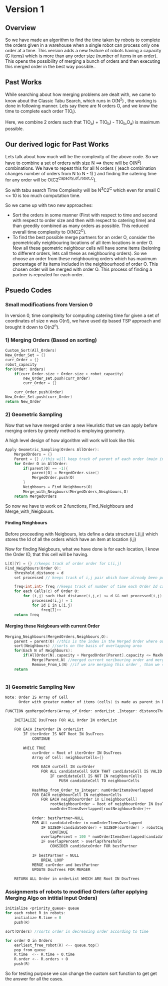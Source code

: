 # Version 1

## Overview
So we have made an algorithm to find the time taken by robots to complete the orders given in a warehouse when a single robot can process only one order at a time.
This version adds a new feature of robots having a capacity (C items) which is more than any order size (number of items in an order). This opens the possibility of merging a bunch of orders and then executing this merged order in the best way possible.. 

## Past Works
While searching about how merging problems are dealt with, we came to know about the Classic Tabu Search, which runs in O(N<sup>2</sup>) , the working is done in following manner.
Lets say there are N orders O, and we know the time to complete each order T(O<sub>i</sub>).

Here, we combine 2 orders such that T(O<sub>a</sub>) + T(O<sub>b</sub>) - T(O<sub>b</sub>,O<sub>a</sub>) is maximum possible.

## Our derived logic for Past Works
Lets talk about how much will be the complexity of the above code.
So we have to combine a set of orders with size N ==> there will be O(N<sup>2</sup>) combinations. We have to repeat this for all N orders ( (each combination changes number of orders from N to N - 1) ) and finding the catering time for any order will be O(C2<sup>Capacity_of_robot_C</sup>).

So with tabu search Time Complexity will be N<sup>3</sup>C2<sup>C</sup>  which even for small C <= 10 is too much computation time.

So we came up with two new approaches:
* Sort the orders in some manner  (First with respect to time and second with respect to order size and then with respect to catering time) and than  greedily combined as many orders as possible. This reduced overall time complexity to O(NC2<sup>C</sup>).
* To find the best possible merge partners for an order O, consider the geometrically neighbouring locations of all item locations in order O. Now all these geometric neighbour cells will have some items (beloning to different orders, lets call these as neighbouring orders). So we choose an order from these neighbouring orders which has maximum percentage of its items included in the neighbourhood of order O. This chosen order will be merged with order O. This process of finding a partner is repeated for each order.

## Psuedo Codes

### Small modifications from Version 0
In version 0, time complexity for computing catering time for given a set of coordinates of size n was O(n!), we have used dp based TSP approach and brought it down to O(n2<sup>n</sup>).

### 1) Merging Orders (Based on sorting)
```c
Custom_Sort(All_Orders) 
New_Order_Set = {}
curr_Order = {}
robot_capacity
for(Order: Orders)
	if(curr_Order.size + Order.size > robot_capacity)
		new_Order_set.push(curr_Order)
		curr_Order = {}

	curr_Order.push(Order)
New_Order_Set.push(curr_Order)
return New_Order
```

### 2) Geometric Sampling
Now that we have merged order a new Heuristic that we can apply before merging orders by greedy method is employing geometry.

A high level design of how algorithm will work will look like this 

```c
Apply Geometric_Sampling(Orders AllOrder):
	MergedOrders = {}
	Parent = {} //this will keep track of parent of each order (main index where this order is being merged)
	for Order O in AllOrder:
		if(parent[O] == -1){
			parent[O] = MergedOrder.size()
			MergedOrder.push(O)
		}
		Neighbours = Find_Neighbours(O)
		Merge_with_Neigbours(MergedOrders,Neighbours,O)
	return MergedOrders
```

So now we have to work on 2 functions, Find_Neighbours and Merge_with_Neigbours.

#### Finding Neighbours

Before proceeding with Neigbours, lets define a data structure L(i,j) which stores the Id of all the orders which have an item at location (i,j)

Now for finding Neigbours, what we have done is for each location, I know the Order ID, that this cell will be having.

```c
L[X][Y] = {} //keeps track of order order for L(i,j)
Find_Neighbours(Order O):
	threshold_distance = d
	set processed // keeps track of i,j pair which have already been processed

	freq<int,int> freq //keeps track of number of time each Order Id came
	for each Cells(c) of Order O:
		for (i,j) such that distance(i,j,c) <= d && not processed(i,j):
			processed(i,j) = 1
			for Id I in L(i,j)
				freq[I]++
	return freq
```
#### Merging these Neigbours with current Order
```c
Merging_Neighbours(MergedOrders,Neighbours,O):
	parent = parent(O) //this is the index in the Merged Order where our current Order O is
	sort(Neighbours) //sorts on the basis of overlapping area
	for(Each N of Neighbours):
		if(AllOrder[N].capacity + MergedOrder[Parent].capacity <= MaxRobotCapacity):
			Merge(Parent,N) //merged current neribouring order and merge order
			Remove_From_L(N) //if we are merging this order , than we should remove this order id from all the L(i,j)
	return
			
```

### 3) Geometric Sampling New
```c
Note: Order IS Array of Cell
      Order with greater number of items (cells) is made as parent in DSU_MERGING

FUNCTION geoMergeOrders(Array_of_Order: orderList ,Integer: distanceThreshold=d ,Integer: overlapPercent=ov,HashMap_from_Cell_to_Array_of_Order: L)

	INITIALIZE DsuTrees FOR ALL Order IN orderList
	
	FOR EACH iterOrder IN orderList
		IF iterOrder IS NOT Root IN DsuTrees
			CONTINUE
			
		WHILE TRUE
			curOrder = Root of iterOrder IN DsuTrees
			Array of Cell: neighbourCells={}
			
			FOR EACH curCell IN curOrder
				FOR ALL candidateCell SUCH THAT candidateCell IS VALID Cell IN Grid AND ManhattanDistance(candidateCell,curCell)<=d
					IF candidateCell IS NOT IN neighbourCells
						PUSH candidateCell TO neighbourCells
				
			HashMap_from_Order_to_Integer: numOrderItemsOverlapped				
			FOR EACH neighbourCell IN neighbourCells
				FOR EACH neighbourOrder in L[neighbourCell]
					rootNeighbourOrder = Root of neighbourOrder IN DsuTrees
					numOrderItemsOverlapped[rootNeighbourOrder]++
				
			Order: bestPartner=NULL
			FOR ALL candidateOrder in numOrderItemsOverlapped
				IF SIZEOF(candidateOrder) + SIZEOF(curOrder) > robotCapacity
					CONTINUE
				overlapPercent = 100 * numOrderItemsOverlapped[candidateOrder]/SIZEOF(candidateOrder)
				IF overlapPercent > overlapThreshold
					CONSIDER candidateOrder FOR bestPartner
				
			IF bestPartner = NULL
				BREAL LOOP
			MERGE curOrder and bestPartner
			UPDATE DsuTrees FOR MERGER
			
	RETURN ALL Order in orderList WHICH ARE Root IN DsuTrees	
```

### Assignments of robots to modified Orders (after applying Merging Algo on intitial input Orders)
```c
initialize <priority_queue> queue  
for each robot R in robots:
	initialize R.time = 0
	push(R)

sort(Orders) //sorts order in decreasing order according to time

for order O in Orders
	earliest_free_robot(R) <-- queue.top()
	pop from queue
	R.time 	<-- R.time + O.time 
	R.order <-- R.orders + O
	push(R)
```

So for testing purpose we can change the custom sort function to get get the answer for all the cases.

<!-- ## Results -->
<!-- T(Sorting on basis of catering time) <= T(Sorting on basis of sorting time) -->
